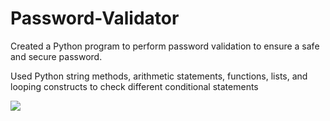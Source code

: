# Password-Validator

Created a Python program to perform password validation to ensure a safe and secure password.

Used Python string methods, arithmetic statements, functions, lists, and looping constructs to check different conditional statements

![](https://user-images.githubusercontent.com/83522315/164872702-6e725d98-4b4f-48eb-85c1-c18fa5c892e3.PNG)
